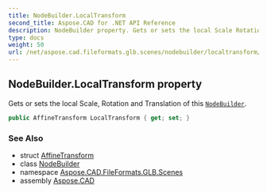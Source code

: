 ```yaml
---
title: NodeBuilder.LocalTransform
second_title: Aspose.CAD for .NET API Reference
description: NodeBuilder property. Gets or sets the local Scale Rotation and Translation of this NodeBuilder
type: docs
weight: 50
url: /net/aspose.cad.fileformats.glb.scenes/nodebuilder/localtransform/
---
```

## NodeBuilder.LocalTransform property

Gets or sets the local Scale, Rotation and Translation of this [`NodeBuilder`](../).

```csharp
public AffineTransform LocalTransform { get; set; }
```

### See Also

* struct [AffineTransform](../../../aspose.cad.fileformats.glb.transforms/affinetransform/)
* class [NodeBuilder](../)
* namespace [Aspose.CAD.FileFormats.GLB.Scenes](../../nodebuilder/)
* assembly [Aspose.CAD](../../../)


